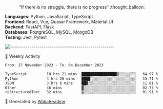 <p align="center"> 
  "If there is no struggle, there is no progress" :thought_balloon:
</p>

<p align="left">
  <strong>Languages</strong>: Python, JavaScript, TypeScript<br>
  <strong>Frontend</strong>: React, Vue, Quasar Framework, Material UI<br>
  <strong>Backend</strong>: FastAPI, Flask<br>
  <strong>Databases</strong>: PostgreSQL, MySQL, MongoDB<br>
  <strong>Testing</strong>: Jest, Pytest<br>
</p>

![-----------------------------------------------------](https://raw.githubusercontent.com/andreasbm/readme/master/assets/lines/vintage.png)

🎯 Weekly Activity

<!--START_SECTION:waka-->

```txt
From: 27 November 2023 - To: 04 December 2023

TypeScript         18 hrs 21 mins  ████████████████▒░░░░░░░░   64.97 %
Python             4 hrs 26 mins   ████░░░░░░░░░░░░░░░░░░░░░   15.71 %
JSON               3 hrs 6 mins    ██▓░░░░░░░░░░░░░░░░░░░░░░   11.01 %
Other              46 mins         ▓░░░░░░░░░░░░░░░░░░░░░░░░   02.73 %
reStructuredText   32 mins         ▒░░░░░░░░░░░░░░░░░░░░░░░░   01.91 %
```

<!--END_SECTION:waka-->


🚀 Generated by [WakaReadme](https://github.com/athul/waka-readme)
